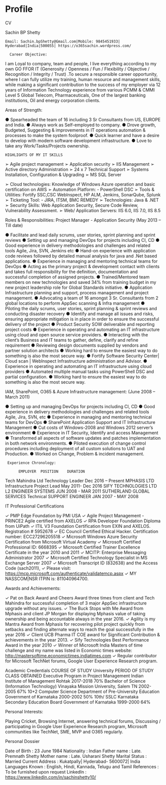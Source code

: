 # Profile
CV

Sachin BP Shetty

    Email: Sachin.bpShetty@Gmail.com|Mobile: 9845451933| Hyderabad|India|500055| https://o365sachin.wordpress.com/
                      
      Career Objective: 

I am Loyal to company, team and people, I live everything according to my own GO FFOR IT (Generosity / Openness / Fun / Flexibility / Objective / Recognition / Integrity / Trust) .To secure a responsible career opportunity, where I can fully utilize my training, human resource and management skills, while making a significant contribution to the success of my employer via 12 years of Information Technology experience from various PCMM & CMMI Level 5 Global Telecom, Pharmaceuticals, One of the largest banking institutions, Oil and energy corporation clients.  

Areas of Strength:

●	Spearheaded the team of 16 including 3 Sr Consultants from US, EUROPE and India.
●	Always work as Self-employed to company.
●	Drove growth, Budgeted, Suggesting & improvements in IT operations automation & processes to make the system foolproof.
●	Quick learner and have a desire to develop with modern software development infrastructure.
●	Love to take any Work/Tasks/Projects ownership.


	HIGHLIGHTS OF MY IT SKILLS	

➢	Agile project management
➢	Application security 
➢	IIS Management
➢	Active directory Administration
	➢	24 x 7 Technical Support
➢	Systems Installation, Configuration & Upgrading	➢	MS SQL Server

➢	Cloud technologies: Knowledge of Windows Azure operation and basic certification on AWS
➢	Automation Platform: - PowerShell DSC
➢	Tools & Utilities: Fortify SSC,CSC WebInspect, HP ALM, Jenkins, SonarQube, Splunk
➢	Ticketing Tool: - JIRA, ITSM, BMC REMEDY
➢	Technologies: Java & .NET
➢	Security Skills:  Web Application Security, Secure Code Review, Vulnerability Assessment.
➢	Web/ Application Servers:  IIS 6.0, IIS 7.0, IIS 8.5


Roles & Responsibilities:
Project Manager - Application Security (May 2013 – Till date)

●	Facilitate and lead daily scrums, user stories, sprint planning and sprint reviews
●	Setting up and managing DevOps for projects including CI, CD 
●	Good experience in delivery methodologies and challenges and related tools Agile, Jira, SVN, Jenkins etc
●	Hand-on experience with application code reviews followed by detailed manual analysis for java and .Net based applications.
●	Experience in managing and mentoring technical teams for DevOps
●	Acting as the primary project & development contact with clients and takes full responsibility for the definition, documentation and successful completion of assigned projects. 
●	Trained/Mentored team members on new technologies and saved 34% from training budget in my new project leadership role for Global Standards initiative.
●	Application Infrastructure planning and support, process management and project management.
●	Advocating a team of 16 amongst 3 Sr. Consultants from 2 global locations to perform AppSec scanning & Infra management
●	Piloting the daily scrums, user stories, sprint planning & sprint reviews and conducting disaster recovery
●	Identify and manage all issues and risks, ensuring appropriate mitigation is in place in order to ensure the successful delivery of the project
●	Product Security SOW deliverable and reporting project costs
●	Experience in operating and automating an IT infrastructure using cloud and open source service providers.
●	Interacting with the client’s Business and IT teams to gather, define, clarify and refine requirement
●	Reviewing design documents supplied by vendors and partner solution architects
●	Working hard to ensure the easiest way to do something is also the most secure way.
●	Fortify Software Security Center| Cloud scan | WebInspect Infrastructure administration and Advisor.
●	Experience in operating and automating an IT infrastructure using cloud providers
●	Automated multiple manual tasks using PowerShell DSC and partial configuration.
●	Working hard to ensure the easiest way to do something is also the most secure way.


IAM, SharePoint, O365 & Azure Infrastructure management: (June 2008 – March 2011)

●	Setting up and managing DevOps for projects including CI, CD 
●	Good experience in delivery methodologies and challenges and related tools Agile, Jira, SVN, etc
●	Experience in managing and mentoring technical teams for DevOps
●	SharePoint Application Support and IT Infrastructure Management
●	Cut costs of Windows-2008 and Windows 2012 server’s environment
●	Experience in IT Security, Identify and access Management
●	Transformed all aspects of software updates and patches implementation in both network environments.
●	Piloted execution of change control procedures including deployment of all custom solutions to UAT and Production.
●	Worked on Change, Problem & incident management.

     Experience Chronology:

          EMPLOYER	POSITION	DURATION 
Tech Mahindra Ltd	Technology Leader	Dec 2016 – Present
MPHASIS LTD	Infrastructure Project Lead	May 2011- Dec 2016
SIFY TECHNOLOGIES LTD	L2 ENGINEER SYSTEMS	JUN 2008 - MAR 2011
SUTHERLAND GLOBAL SERVICES	Technical SUPPORT ENGINEER	JAN 2007 - MAY 2008




IT Professional Certifications


✓	PMP Edge Foundation by PMI USA
✓	Agile Project Management - PRINCE2 Agile certified from AXELOS
✓	RPA Developer Foundation Diploma from UiPath
✓	ITIL V3 Foundation Certification from EXIN and AXELOS. Registration # 5952678
✓	EC Council Certified Ethical Hacker. Certification number: ECC27296205518
✓	Microsoft Windows Azure Security Certification from Microsoft Virtual Academy
✓	Microsoft Certified Professional ID: 6668395
✓	Microsoft Certified Trainer Excellence Certificate in the year 2010 and 2011 
✓	MCITP: Enterprise Messaging Administrator 2007
✓	Microsoft Certified Technology Specialist in MS Exchange Server 2007
✓	Microsoft Transcript ID (832638) and the Access Code (sach2011), 
✓	Please visit: https://mcp.microsoft.com/authenticate/validatemcp.aspx 
✓	MY NASSCOM|NSR ITPIN is: 811040964700.


Awards and Achievements:

✓	Pat on Back Award and Cheers Award three times from client and Tech Mahindra for successful completion of 3 major AppSec infrastructure upgrade without any issues.
✓	The Buck Stops with Me Award from Mphasis and client JP Morgan for displaying Mphasis value of taking ownership and being accountable always in the year 2016. 
✓	Agility is my Mantra Award from Mphasis for recovering pilot project quickly from setbacks and finding alternate ways to reach the goal successfully in the year 2016
✓	Client UCB Pharma IT COE award for Significant Contribution & achievements in the year 2013.
✓	 Sify Technologies Best Performance Award in the year 2010
✓	Winner of Microsoft India Masters of time challenge and my name was listed in Economic times website: http://mastersoftime.economictimes.indiatimes.com 
✓	Regular contributor for Microsoft TechNet forums, Google User Experience Research program.


Academic Credentials
COURSE OF STUDY 	University	PERIOD OF STUDY 	CLASS OBTAINED 
Executive Program in Project Management	Indian Institute of Management Rohtak	2017-2018	70%
Bachelor of Science
(Information Technology)	Vinayaka Mission University, Salem TN	2002-2005 	67% 
10+2
Computer Science 	Department of Pre-University Education
Government of Karnataka	2000-2002 	50% 
10th/ SSLC	Karnataka Secondary Education Board
Government of Karnataka	1999-2000 	64% 
                                	    



Personal Interests: 

Playing Cricket, Browsing Internet, answering technical forums, Discussing / participating in Google User Experience Research program, Microsoft communities like TechNet, SME, MVP and O365 regularly.


Personal Dossier

 Date of Birth               :  23 June 1984
 Nationality		:  Indian
 Father name		:  Late. Premnath Shetty
 Mother name		:  Late. Usharani Shetty
 Marital Status		:  Married
 Current Address          :  Kukatpally| Hyderabad- 5600072| India
 Languages Known	:  English, Hindi, Kannada, Telugu and Tamil
 References		:  To be furnished upon request
 LinkedIn		: https://www.linkedin.com/in/sachinshetty10/ 

      
